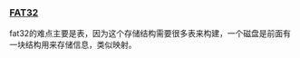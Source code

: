 ### [FAT32](https://en.wikipedia.org/wiki/File_Allocation_Table)

fat32的难点主要是表，因为这个存储结构需要很多表来构建，一个磁盘是前面有一块结构用来存储信息，类似映射。